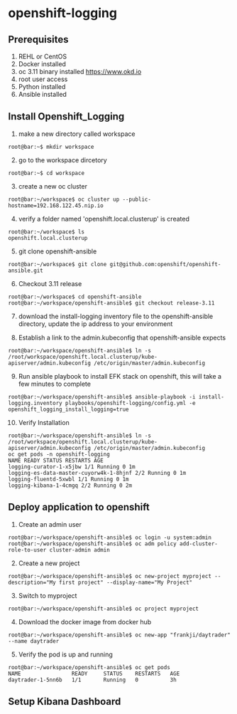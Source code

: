 # openshift-logging

## Prerequisites

1. REHL or CentOS
2. Docker installed
3. oc 3.11 binary installed https://www.okd.io
4. root user access
5. Python installed
6. Ansible installed

## Install Openshift_Logging

1. make a new directory called workspace
```console
root@bar:~$ mkdir workspace
```

2. go to the workspace dircetory
```console
root@bar:~$ cd workspace
```

3. create a new oc cluster
```console
root@bar:~/workspace$ oc cluster up --public-hostname=192.168.122.45.nip.io
```

4. verify a folder named 'openshift.local.clusterup' is created
```console
root@bar:~/workspace$ ls
openshift.local.clusterup
```

5. git clone openshift-ansible
```console
root@bar:~/workspace$ git clone git@github.com:openshift/openshift-ansible.git
```

6. Checkout 3.11 release
```console
root@bar:~/workspace$ cd openshift-ansible
root@bar:~/workspace/openshift-ansible$ git checkout release-3.11
```

7. download the install-logging inventory file to the openshift-ansible directory, update the ip address to your environment

8. Establish a link to the admin.kubeconfig that openshift-ansible expects
```console
root@bar:~/workspace/openshift-ansible$ ln -s /root/workspace/openshift.local.clusterup/kube-apiserver/admin.kubeconfig /etc/origin/master/admin.kubeconfig
```

9. Run ansible playbook to install EFK stack on openshift, this will take a few minutes to complete
```console
root@bar:~/workspace/openshift-ansible$ ansible-playbook -i install-logging.inventory playbooks/openshift-logging/config.yml -e openshift_logging_install_logging=true
```

10. Verify Installation
```console
root@bar:~/workspace/openshift-ansible$ ln -s /root/workspace/openshift.local.clusterup/kube-apiserver/admin.kubeconfig /etc/origin/master/admin.kubeconfig
oc get pods -n openshift-logging
NAME READY STATUS RESTARTS AGE
logging-curator-1-x5jbw 1/1 Running 0 1m
logging-es-data-master-cuyorw4k-1-8hjnf 2/2 Running 0 1m
logging-fluentd-5xwbl 1/1 Running 0 1m
logging-kibana-1-4cmgq 2/2 Running 0 2m
```

## Deploy application to openshift

1. Create an admin user
```console
root@bar:~/workspace/openshift-ansible$ oc login -u system:admin
root@bar:~/workspace/openshift-ansible$ oc adm policy add-cluster-role-to-user cluster-admin admin
```

2. Create a new project
```console
root@bar:~/workspace/openshift-ansible$ oc new-project myproject --description="My first project" --display-name="My Project"
```

3. Switch to myproject
```console
root@bar:~/workspace/openshift-ansible$ oc project myproject
```

4. Download the docker image from docker hub
```console
root@bar:~/workspace/openshift-ansible$ oc new-app "frankji/daytrader" --name daytrader
```

5. Verify the pod is up and running
```console
root@bar:~/workspace/openshift-ansible$ oc get pods
NAME                READY     STATUS    RESTARTS   AGE
daytrader-1-5nn6b   1/1       Running   0          3h
```

## Setup Kibana Dashboard

